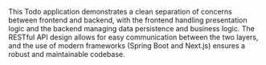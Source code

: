 This Todo application demonstrates a clean separation of concerns between frontend and backend, with the frontend handling presentation logic and the backend managing data persistence and business logic. The RESTful API design allows for easy communication between the two layers, and the use of modern frameworks (Spring Boot and Next.js) ensures a robust and maintainable codebase.
